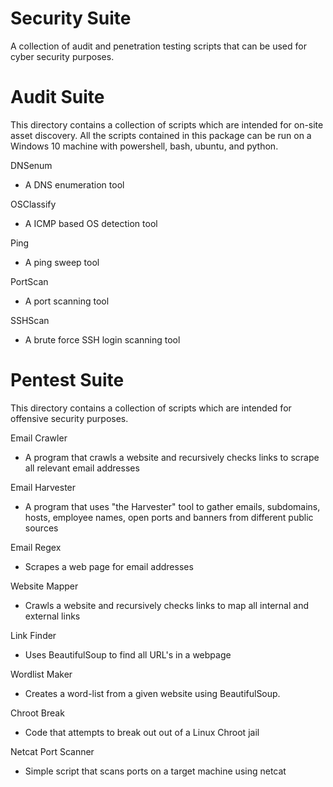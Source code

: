 # Security Suite
A collection of audit and penetration testing scripts that can be used for cyber security purposes. 

# Audit Suite
This directory contains a collection of scripts which are intended for on-site asset discovery. All the scripts contained in this package can be run on a Windows 10 machine with powershell, bash, ubuntu, and python.

DNSenum
* A DNS enumeration tool

OSClassify
* A ICMP based OS detection tool

Ping
* A ping sweep tool

PortScan
* A port scanning tool

SSHScan
* A brute force SSH login scanning tool
    
# Pentest Suite
This directory contains a collection of scripts which are intended for offensive security purposes.

Email Crawler
* A program that crawls a website and recursively checks links to scrape all relevant email addresses

Email Harvester
* A program that uses "the Harvester" tool to gather emails, subdomains, hosts, employee names, open ports and banners from different public sources

Email Regex
* Scrapes a web page for email addresses

Website Mapper
* Crawls a website and recursively checks links to map all internal and external links

Link Finder
* Uses BeautifulSoup to find all URL's in a webpage

Wordlist Maker
* Creates a word-list from a given website using BeautifulSoup.

Chroot Break
* Code that attempts to break out out of a Linux Chroot jail

Netcat Port Scanner
* Simple script that scans ports on a target machine using netcat 
